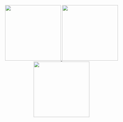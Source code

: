 <div align="center">
  <a href="https://github.com/vinicios-santos">
  <img height="180em" src= "https://github-readme-stats.vercel.app/api?username=vinicios-santos&theme=cobalt)](https://github.com/anuraghazra/github-readme-stats"/>
  <img height="180em" src="https://github-readme-stats.vercel.app/api?username=vinicios-santos&include_all_commits=true&count_private=true"/>
  <img height="180em" src="https://github-readme-stats.vercel.app/api/top-langs/?username=vinicios-santos&layout=compact&langs_count=7&theme=dracula"/>
</div>
